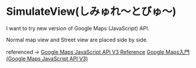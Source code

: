 # SimulateView(しみゅれ～とびゅ～)

I want to try new version of Google Maps (JavaScript) API.

Normal map view and Street view are placed side by side.

referenced ->
[Google Maps JavaScript API V3 Reference](developers.google.com/maps/documentation/javascript/reference)
[Google Maps入門(Google Maps JavaScript API V3)](http://www.ajaxtower.jp/googlemaps/)
